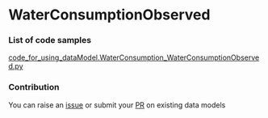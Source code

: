 # WaterConsumptionObserved

### List of code samples 

<!-- 50-List of code -->

<!-- [code entry](link) -->
[code_for_using_dataModel.WaterConsumption_WaterConsumptionObserved.py](https://github.com/smart-data-models/dataModel.WaterConsumption/blob/master/WaterConsumptionObserved/code/code_for_using_dataModel.WaterConsumption_WaterConsumptionObserved.py)


<!-- /50-List of code -->

### Contribution
You can raise an [issue](https://github.com/smart-data-models/dataModel.WaterConsumption/issues) or submit your [PR](https://github.com/smart-data-models/dataModel.WaterConsumption/pulls) on existing data models
